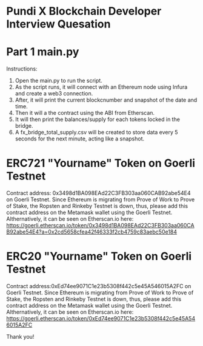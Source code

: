 # Pundi X Blockchain Developer Interview Quesation

# Part 1 main.py
Instructions:
 1. Open the main.py to run the script.
 2. As the script runs, it will connect with an Ethereum node using Infura and create a web3 connection.
 3. After, it will print the current blockcnumber and snapshot of the date and time. 
 4. Then it will a the contract using the ABI from Etherscan.
 5. It will then print the balances/supply for each tokens locked in the bridge.
 6. A fx_bridge_total_supply.csv will be created to store data every 5 seconds for the next minute, acting like a snapshot.

# ERC721 "Yourname" Token on Goerli Testnet
Contract address: 0x3498d1BA098EAd22C3FB303aa060CAB92abe54E4 on Goerli Testnet.
Since Ethereum is migrating from Prove of Work to Prove of Stake, the Ropsten and Rinkeby Testnet is down, thus, please add this contract address on the Metamask wallet using the Goerli Testnet. Althernatively, it can be seen on 
Etherscan.io here: https://goerli.etherscan.io/token/0x3498d1BA098EAd22C3FB303aa060CAB92abe54E4?a=0x2cd5658cfea42f46333f2cb4759c83aebc50e184


# ERC20 "Yourname" Token on Goerli Testnet
Contract address:0xEd74ee9071C1e23b5308f442c5e45A546015A2FC on Goerli Testnet.
Since Ethereum is migrating from Prove of Work to Prove of Stake, the Ropsten and Rinkeby Testnet is down, thus, please add this contract address on the Metamask wallet using the Goerli Testnet. Althernatively, it can be seen on 
Etherscan.io here: https://goerli.etherscan.io/token/0xEd74ee9071C1e23b5308f442c5e45A546015A2FC


Thank you!
